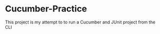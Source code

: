 # Cucumber-Practice
This project is my attempt to to run a Cucumber and JUnit project from the CLI


